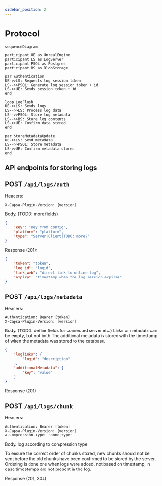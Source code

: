 ```yaml
---
sidebar_position: 2
---
```


# Protocol

```mermaid
sequenceDiagram

participant UE as UnrealEngine
participant LS as LogServer
participant PSQL as Postgres
participant BS as BlobStorage

par Authentication
UE->>LS: Requests log session token
LS-->>PSQL: Generate log session token + id
LS->>UE: Sends session token + id
end

loop LogFlush
UE->>LS: Sends logs
LS-->>LS: Process log data
LS-->>PSQL: Store log metadata
LS-->>BS: Store log contents
LS->>UE: Confirm data stored
end

par StoreMetadataUpdate
UE->>LS: Send metadata
LS-->>PSQL: Store metadata
LS->>UE: Confirm metadata stored
end
```

## API endpoints for storing logs

## POST `/api/logs/auth`

Headers:
```
X-Capsa-Plugin-Version: [version]
```

Body: (TODO: more fields)
```json
{
	"key": "key from config",
	"platform": "platform",
	"type": "Server|Client|TODO: more?" 
}
```

Response (201):
```json
{
	"token": "token",
	"log_id": "logid",
	"link_web": "direct link to online log",
	"expiry": "timestamp when the log session expires"
}
```

## POST `/api/logs/metadata`

Headers:
```
Authentication: Bearer [token]
X-Capsa-Plugin-Version: [version]
```

Body: (TODO: define fields for connected server etc.)
Links or metadata can be empty, but not both
The additional metadata is stored with the timestamp of when the metadata was stored to the database.
```json
{
	"loglinks": {
		"logid": "description"
	},
	"additionalMetadata": {
		"key": "value"
	}
}
```

Response (201)

## POST `/api/logs/chunk`

Headers:
```
Authentication: Bearer [token]
X-Capsa-Plugin-Version: [version]
X-Compression-Type: "none|type"
```

Body: log according to compression type

To ensure the correct order of chunks stored, new chunks should not be sent before the old chunks have been confirmed to be stored by the server. Ordering is done one when logs were added, not based on timestamp, in case timestamps are not present in the log.

Response (201, 304)
